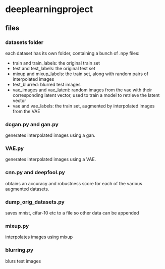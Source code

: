 # deeplearningproject

## files

### datasets folder
each dataset has its own folder, containing a bunch of .npy files:
- train and train_labels: the original train set
- test and test_labels: the original test set
- mixup and mixup_labels: the train set, along with random pairs of interpolated images
- test_blurred: blurred test images
- vae_images and vae_latent: random images from the vae with their corresponding latent vector, used to train a model to retrieve the latent vector
- vae and vae_labels: the train set, augmented by interpolated images from the VAE

### dcgan.py and gan.py
generates interpolated images using a gan.

### VAE.py
generates interpolated images using a VAE.

### cnn.py and deepfool.py
obtains an accuracy and robustness score for each of the various augmented datasets.

### dump_orig_datasets.py
saves mnist, cifar-10 etc to a file so other data can be appended

### mixup.py
interpolates images using mixup

### blurring.py
blurs test images